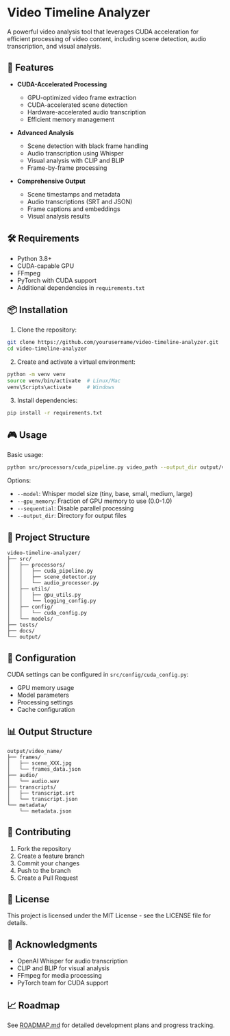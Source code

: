 # Video Timeline Analyzer

A powerful video analysis tool that leverages CUDA acceleration for efficient processing of video content, including scene detection, audio transcription, and visual analysis.

## 🚀 Features

- **CUDA-Accelerated Processing**
  - GPU-optimized video frame extraction
  - CUDA-accelerated scene detection
  - Hardware-accelerated audio transcription
  - Efficient memory management

- **Advanced Analysis**
  - Scene detection with black frame handling
  - Audio transcription using Whisper
  - Visual analysis with CLIP and BLIP
  - Frame-by-frame processing

- **Comprehensive Output**
  - Scene timestamps and metadata
  - Audio transcriptions (SRT and JSON)
  - Frame captions and embeddings
  - Visual analysis results

## 🛠 Requirements

- Python 3.8+
- CUDA-capable GPU
- FFmpeg
- PyTorch with CUDA support
- Additional dependencies in `requirements.txt`

## 📦 Installation

1. Clone the repository:
```bash
git clone https://github.com/yourusername/video-timeline-analyzer.git
cd video-timeline-analyzer
```

2. Create and activate a virtual environment:
```bash
python -m venv venv
source venv/bin/activate  # Linux/Mac
venv\Scripts\activate     # Windows
```

3. Install dependencies:
```bash
pip install -r requirements.txt
```

## 🎮 Usage

Basic usage:
```bash
python src/processors/cuda_pipeline.py video_path --output_dir output/video_name --model medium
```

Options:
- `--model`: Whisper model size (tiny, base, small, medium, large)
- `--gpu_memory`: Fraction of GPU memory to use (0.0-1.0)
- `--sequential`: Disable parallel processing
- `--output_dir`: Directory for output files

## 📁 Project Structure

```
video-timeline-analyzer/
├── src/
│   ├── processors/
│   │   ├── cuda_pipeline.py
│   │   ├── scene_detector.py
│   │   └── audio_processor.py
│   ├── utils/
│   │   ├── gpu_utils.py
│   │   └── logging_config.py
│   ├── config/
│   │   └── cuda_config.py
│   └── models/
├── tests/
├── docs/
└── output/
```

## 🔧 Configuration

CUDA settings can be configured in `src/config/cuda_config.py`:
- GPU memory usage
- Model parameters
- Processing settings
- Cache configuration

## 📊 Output Structure

```
output/video_name/
├── frames/
│   ├── scene_XXX.jpg
│   └── frames_data.json
├── audio/
│   └── audio.wav
├── transcripts/
│   ├── transcript.srt
│   └── transcript.json
└── metadata/
    └── metadata.json
```

## 🤝 Contributing

1. Fork the repository
2. Create a feature branch
3. Commit your changes
4. Push to the branch
5. Create a Pull Request

## 📝 License

This project is licensed under the MIT License - see the LICENSE file for details.

## 🙏 Acknowledgments

- OpenAI Whisper for audio transcription
- CLIP and BLIP for visual analysis
- FFmpeg for media processing
- PyTorch team for CUDA support

## 📈 Roadmap

See [ROADMAP.md](ROADMAP.md) for detailed development plans and progress tracking.